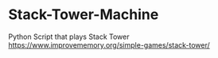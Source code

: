 # Stack-Tower-Machine
Python Script that plays Stack Tower https://www.improvememory.org/simple-games/stack-tower/
